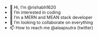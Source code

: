 - 👋 Hi, I’m @rishabh1620
- 👀 I’m interested in coding
- 🌱 I’m a MERN and MEAN stack developer
- 💞️ I’m looking to collaborate on everything
- 📫 How to reach me @alaapsutra (twitter)

<!---
rishabh1620/rishabh1620 is a ✨ special ✨ repository because its `README.md` (this file) appears on your GitHub profile.
You can click the Preview link to take a look at your changes.
--->
